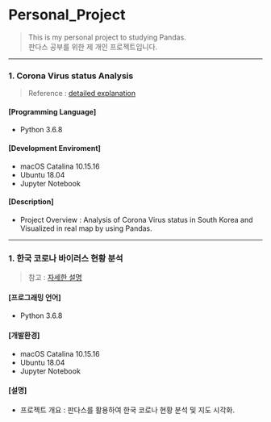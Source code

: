 # Personal_Project
> This is my personal project to studying Pandas.  
> 판다스 공부를 위한 제 개인 프로젝트입니다. 
***

### 1. Corona Virus status Analysis
> Reference : [detailed explanation](https://blog.naver.com/kijoon0705/222073645853, "detailed explanation")

#### [Programming Language]
+ Python 3.6.8

#### [Development Enviroment]
+ macOS Catalina 10.15.16
+ Ubuntu 18.04
+ Jupyter Notebook 

#### [Description]
+ Project Overview : Analysis of Corona Virus status in South Korea and Visualized in real map by using Pandas.

***

### 1. 한국 코로나 바이러스 현황 분석
> 참고 : [자세한 설명](https://blog.naver.com/kijoon0705/222073645853, "자세한 설명")

#### [프로그래밍 언어]
+ Python 3.6.8

#### [개발환경]
+ macOS Catalina 10.15.16
+ Ubuntu 18.04
+ Jupyter Notebook 

#### [설명]
+ 프로젝트 개요 : 판다스를 활용하여 한국 코로나 현황 분석 및 지도 시각화.
